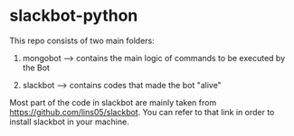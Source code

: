 # slackbot-python

This repo consists of two main folders:


1. mongobot --> contains the main logic of commands to be executed by the Bot


2. slackbot --> contains codes that made the bot "alive"



Most part of the code in slackbot are mainly taken from https://github.com/lins05/slackbot. You can refer to that link in order to install slackbot in your machine.
